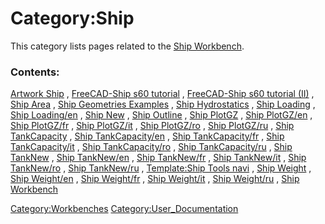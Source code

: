 # Category:Ship
This category lists pages related to the [Ship Workbench](Ship_Workbench.md).

### Contents:

[Artwork Ship](Artwork_Ship.md) , [FreeCAD-Ship s60 tutorial](FreeCAD-Ship_s60_tutorial.md) , [FreeCAD-Ship s60 tutorial (II)](FreeCAD-Ship_s60_tutorial_(II).md) , [Ship Area](Ship_Area.md) , [Ship Geometries Examples](Ship_Geometries_Examples.md) , [Ship Hydrostatics](Ship_Hydrostatics.md) , [Ship Loading](Ship_Loading.md) , [Ship Loading/en](Ship_Loading/en.md) , [Ship New](Ship_New.md) , [Ship Outline](Ship_Outline.md) , [Ship PlotGZ](Ship_PlotGZ.md) , [Ship PlotGZ/en](Ship_PlotGZ/en.md) , [Ship PlotGZ/fr](Ship_PlotGZ/fr.md) , [Ship PlotGZ/it](Ship_PlotGZ/it.md) , [Ship PlotGZ/ro](Ship_PlotGZ/ro.md) , [Ship PlotGZ/ru](Ship_PlotGZ/ru.md) , [Ship TankCapacity](Ship_TankCapacity.md) , [Ship TankCapacity/en](Ship_TankCapacity/en.md) , [Ship TankCapacity/fr](Ship_TankCapacity/fr.md) , [Ship TankCapacity/it](Ship_TankCapacity/it.md) , [Ship TankCapacity/ro](Ship_TankCapacity/ro.md) , [Ship TankCapacity/ru](Ship_TankCapacity/ru.md) , [Ship TankNew](Ship_TankNew.md) , [Ship TankNew/en](Ship_TankNew/en.md) , [Ship TankNew/fr](Ship_TankNew/fr.md) , [Ship TankNew/it](Ship_TankNew/it.md) , [Ship TankNew/ro](Ship_TankNew/ro.md) , [Ship TankNew/ru](Ship_TankNew/ru.md) , [Template:Ship Tools navi](Template:Ship_Tools_navi.md) , [Ship Weight](Ship_Weight.md) , [Ship Weight/en](Ship_Weight/en.md) , [Ship Weight/fr](Ship_Weight/fr.md) , [Ship Weight/it](Ship_Weight/it.md) , [Ship Weight/ru](Ship_Weight/ru.md) , [Ship Workbench](Ship_Workbench.md)

[Category:Workbenches](Category:Workbenches.md) [Category:User\_Documentation](Category:User_Documentation.md)
